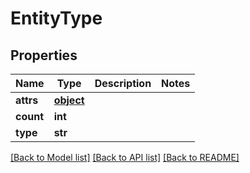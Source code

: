 # EntityType

## Properties

| Name      | Type              | Description | Notes |
| --------- | ----------------- | ----------- | ----- |
| **attrs** | [**object**](.md) |             |
| **count** | **int**           |             |
| **type**  | **str**           |             |

[[Back to Model list]](../README.md#documentation-for-models)
[[Back to API list]](../README.md#documentation-for-api-endpoints)
[[Back to README]](../README.md)
